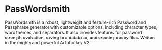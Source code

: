 # PassWordsmith
PassWordsmith is a robust, lightweight and feature-rich Password and Passphrase generator with customizable options, including character types, word themes, and separators. It also provides features for password strength evaluation, saving to a database, and creating decoy files. Written in the mighty and powerful Autohotkey V2.
